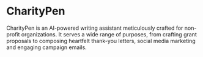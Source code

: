 # CharityPen
CharityPen is an AI-powered writing assistant meticulously crafted for non-profit organizations. It serves a wide range of purposes, from crafting grant proposals to composing heartfelt thank-you letters, social media marketing and engaging campaign emails.
